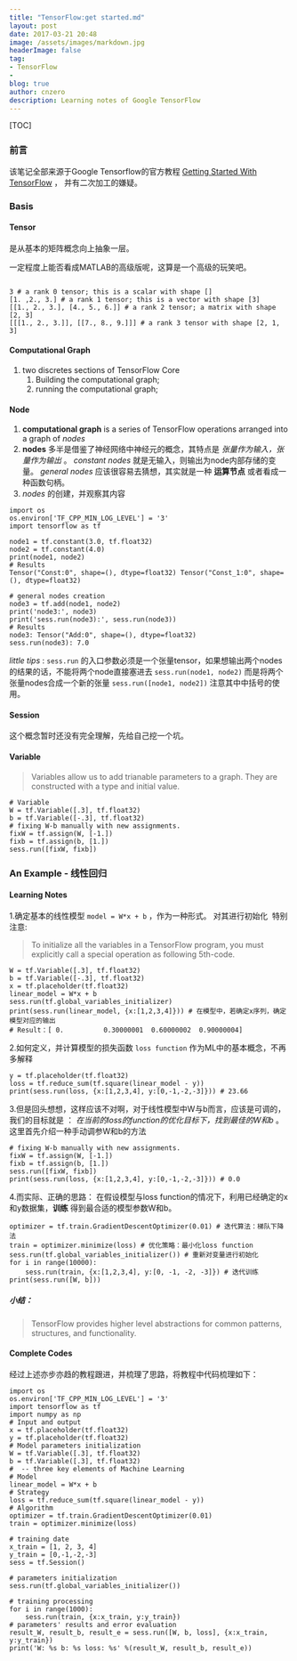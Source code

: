 ```yaml
---
title: "TensorFlow:get started.md"
layout: post
date: 2017-03-21 20:48
image: /assets/images/markdown.jpg
headerImage: false
tag:
- TensorFlow
- 
blog: true
author: cnzero
description: Learning notes of Google TensorFlow
---
```


[TOC]

### 前言
该笔记全部来源于Google Tensorflow的官方教程 [Getting Started With TensorFlow](https://www.tensorflow.org/get_started/get_started) ， 并有二次加工的嫌疑。

### Basis
#### Tensor
是从基本的矩阵概念向上抽象一层。

一定程度上能否看成MATLAB的高级版呢，这算是一个高级的玩笑吧。

```

3 # a rank 0 tensor; this is a scalar with shape []
[1. ,2., 3.] # a rank 1 tensor; this is a vector with shape [3]
[[1., 2., 3.], [4., 5., 6.]] # a rank 2 tensor; a matrix with shape [2, 3]
[[[1., 2., 3.]], [[7., 8., 9.]]] # a rank 3 tensor with shape [2, 1, 3]

```
#### Computational Graph
1. two discretes sections of TensorFlow Core
    1. Building the computational graph;
    2. running the computational graph;

#### Node
1.  __computational graph__ is a series of TensorFlow operations arranged into a graph of  _nodes_
2. __nodes__ 多半是借鉴了神经网络中神经元的概念，其特点是 _张量作为输入，张量作为输出_ 。
    _constant nodes_ 就是无输入，则输出为node内部存储的变量。
    _general nodes_ 应该很容易去猜想，其实就是一种 __运算节点__ 或者看成一种函数句柄。
3. _nodes_ 的创建，并观察其内容
```
import os
os.environ['TF_CPP_MIN_LOG_LEVEL'] = '3'
import tensorflow as tf

node1 = tf.constant(3.0, tf.float32)
node2 = tf.constant(4.0)
print(node1, node2)
# Results
Tensor("Const:0", shape=(), dtype=float32) Tensor("Const_1:0", shape=(), dtype=float32)

# general nodes creation
node3 = tf.add(node1, node2)
print('node3:', node3)
print('sess.run(node3):', sess.run(node3))
# Results
node3: Tensor("Add:0", shape=(), dtype=float32)
sess.run(node3): 7.0
```
_little tips_ : `sess.run` 的入口参数必须是一个张量tensor，如果想输出两个nodes的结果的话，不能将两个node直接塞进去 `sess.run(node1, node2)` 而是将两个张量nodes合成一个新的张量 `sess.run([node1, node2])`  注意其中中括号的使用。

#### Session
这个概念暂时还没有完全理解，先给自己挖一个坑。

#### Variable
> Variables allow us to add trianable parameters to a graph. They are constructed with a type and initial value.

```
# Variable
W = tf.Variable([.3], tf.float32)
b = tf.Variable([-.3], tf.float32)
# fixing W-b manually with new assignments.
fixW = tf.assign(W, [-1.])
fixb = tf.assign(b, [1.])
sess.run([fixW, fixb])
```

### An Example - 线性回归

#### Learning Notes
1.确定基本的线性模型 `model = W*x + b` ，作为一种形式。 对其进行初始化
﻿    特别注意:
>To initialize all the variables in a TensorFlow program, you must explicitly call a special operation as following 5th-code.

```
W = tf.Variable([.3], tf.float32)
b = tf.Variable([-.3], tf.float32)
x = tf.placeholder(tf.float32)
linear_model = W*x + b
sess.run(tf.global_variables_initializer)
print(sess.run(linear_model, {x:[1,2,3,4]})) # 在模型中，若确定x序列，确定模型对应的输出
# Result：[ 0.          0.30000001  0.60000002  0.90000004]
```
2.如何定义，并计算模型的损失函数 `loss function` 作为ML中的基本概念，不再多解释
```
y = tf.placeholder(tf.float32)
loss = tf.reduce_sum(tf.square(linear_model - y))
print(sess.run(loss, {x:[1,2,3,4], y:[0,-1,-2,-3]})) # 23.66
```
3.但是回头想想，这样应该不对啊，对于线性模型中W与b而言，应该是可调的，我们的目标就是 ： _在当前的loss的function的优化目标下，找到最佳的W和b_ 。这里首先介绍一种手动调参W和b的方法
```
# fixing W-b manually with new assignments.
fixW = tf.assign(W, [-1.])
fixb = tf.assign(b, [1.])
sess.run([fixW, fixb])
print(sess.run(loss, {x:[1,2,3,4], y:[0,-1,-2,-3]})) # 0.0
```
4.而实际、正确的思路：
    在假设模型与loss function的情况下，利用已经确定的x和y数据集，__训练__ 得到最合适的模型参数W和b。
```
optimizer = tf.train.GradientDescentOptimizer(0.01) # 迭代算法：梯队下降法
train = optimizer.minimize(loss) # 优化策略：最小化loss function
sess.run(tf.global_variables_initializer()) # 重新对变量进行初始化
for i in range(10000):
    sess.run(train, {x:[1,2,3,4], y:[0, -1, -2, -3]}) # 迭代训练
print(sess.run([W, b]))
```
##### 小结：

> TensorFlow provides higher level abstractions for common patterns, structures, and functionality.



#### Complete Codes
经过上述亦步亦趋的教程跟进，并梳理了思路，将教程中代码梳理如下：
```
import os
os.environ['TF_CPP_MIN_LOG_LEVEL'] = '3'
import tensorflow as tf
import numpy as np
# Input and output
x = tf.placeholder(tf.float32)
y = tf.placeholder(tf.float32)
# Model parameters initialization
W = tf.Variable([.3], tf.float32)
b = tf.Variable([.3], tf.float32)
#  -- three key elements of Machine Learning
# Model
linear_model = W*x + b
# Strategy
loss = tf.reduce_sum(tf.square(linear_model - y)) 
# Algorithm
optimizer = tf.train.GradientDescentOptimizer(0.01)
train = optimizer.minimize(loss)

# training date
x_train = [1, 2, 3, 4]
y_train = [0,-1,-2,-3]
sess = tf.Session()

# parameters initialization
sess.run(tf.global_variables_initializer())

# training processing
for i in range(1000):
    sess.run(train, {x:x_train, y:y_train})
# parameters' results and error evaluation
result_W, result_b, result_e = sess.run([W, b, loss], {x:x_train, y:y_train})
print('W: %s b: %s loss: %s' %(result_W, result_b, result_e))
```